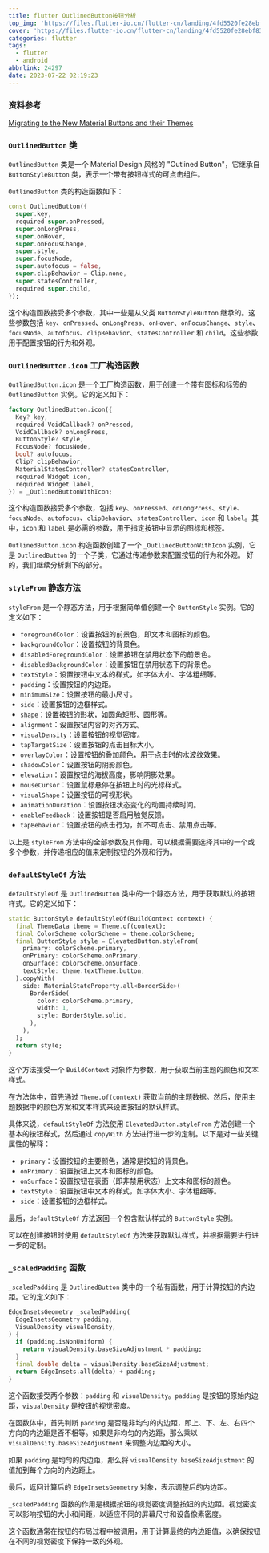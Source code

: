 ```yaml
---
title: flutter OutlinedButton按钮分析
top_img: 'https://files.flutter-io.cn/flutter-cn/landing/4fd5520fe28ebf839174.svg'
cover: 'https://files.flutter-io.cn/flutter-cn/landing/4fd5520fe28ebf839174.svg'
categories: flutter
tags:
  - flutter
  - android
abbrlink: 24297
date: 2023-07-22 02:19:23
---
```


### 资料参考

[Migrating to the New Material Buttons and their Themes
](https://docs.google.com/document/d/1yohSuYrvyya5V1hB6j9pJskavCdVq9sVeTqSoEPsWH0/edit)

### `OutlinedButton` 类

`OutlinedButton` 类是一个 Material Design 风格的 "Outlined Button"，它继承自 `ButtonStyleButton` 类，表示一个带有按钮样式的可点击组件。

`OutlinedButton` 类的构造函数如下：

```dart
const OutlinedButton({
  super.key,
  required super.onPressed,
  super.onLongPress,
  super.onHover,
  super.onFocusChange,
  super.style,
  super.focusNode,
  super.autofocus = false,
  super.clipBehavior = Clip.none,
  super.statesController,
  required super.child,
});
```

这个构造函数接受多个参数，其中一些是从父类 `ButtonStyleButton`
继承的。这些参数包括 `key`、`onPressed`、`onLongPress`、`onHover`、`onFocusChange`、`style`、`focusNode`、`autofocus`、`clipBehavior`、`statesController`
和 `child`。这些参数用于配置按钮的行为和外观。

### `OutlinedButton.icon` 工厂构造函数

`OutlinedButton.icon` 是一个工厂构造函数，用于创建一个带有图标和标签的 `OutlinedButton` 实例。它的定义如下：

```dart
factory OutlinedButton.icon({
  Key? key,
  required VoidCallback? onPressed,
  VoidCallback? onLongPress,
  ButtonStyle? style,
  FocusNode? focusNode,
  bool? autofocus,
  Clip? clipBehavior,
  MaterialStatesController? statesController,
  required Widget icon,
  required Widget label,
}) = _OutlinedButtonWithIcon;
```

这个构造函数接受多个参数，包括 `key`、`onPressed`、`onLongPress`、`style`、`focusNode`、`autofocus`、`clipBehavior`、`statesController`、`icon`
和 `label`。其中，`icon` 和 `label` 是必需的参数，用于指定按钮中显示的图标和标签。

`OutlinedButton.icon` 构造函数创建了一个 `_OutlinedButtonWithIcon` 实例，它是 `OutlinedButton` 的一个子类，它通过传递参数来配置按钮的行为和外观。
好的，我们继续分析剩下的部分。

### `styleFrom` 静态方法

`styleFrom` 是一个静态方法，用于根据简单值创建一个 `ButtonStyle` 实例。它的定义如下：

- `foregroundColor`：设置按钮的前景色，即文本和图标的颜色。
- `backgroundColor`：设置按钮的背景色。
- `disabledForegroundColor`：设置按钮在禁用状态下的前景色。
- `disabledBackgroundColor`：设置按钮在禁用状态下的背景色。
- `textStyle`：设置按钮中文本的样式，如字体大小、字体粗细等。
- `padding`：设置按钮的内边距。
- `minimumSize`：设置按钮的最小尺寸。
- `side`：设置按钮的边框样式。
- `shape`：设置按钮的形状，如圆角矩形、圆形等。
- `alignment`：设置按钮内容的对齐方式。
- `visualDensity`：设置按钮的视觉密度。
- `tapTargetSize`：设置按钮的点击目标大小。
- `overlayColor`：设置按钮的叠加颜色，用于点击时的水波纹效果。
- `shadowColor`：设置按钮的阴影颜色。
- `elevation`：设置按钮的海拔高度，影响阴影效果。
- `mouseCursor`：设置鼠标悬停在按钮上时的光标样式。
- `visualShape`：设置按钮的可视形状。
- `animationDuration`：设置按钮状态变化的动画持续时间。
- `enableFeedback`：设置按钮是否启用触觉反馈。
- `tapBehavior`：设置按钮的点击行为，如不可点击、禁用点击等。

以上是 `styleFrom` 方法中的全部参数及其作用。可以根据需要选择其中的一个或多个参数，并传递相应的值来定制按钮的外观和行为。

### `defaultStyleOf` 方法

`defaultStyleOf` 是 `OutlinedButton` 类中的一个静态方法，用于获取默认的按钮样式。它的定义如下：

```dart
static ButtonStyle defaultStyleOf(BuildContext context) {
  final ThemeData theme = Theme.of(context);
  final ColorScheme colorScheme = theme.colorScheme;
  final ButtonStyle style = ElevatedButton.styleFrom(
    primary: colorScheme.primary,
    onPrimary: colorScheme.onPrimary,
    onSurface: colorScheme.onSurface,
    textStyle: theme.textTheme.button,
  ).copyWith(
    side: MaterialStateProperty.all<BorderSide>(
      BorderSide(
        color: colorScheme.primary,
        width: 1,
        style: BorderStyle.solid,
      ),
    ),
  );
  return style;
}
```

这个方法接受一个 `BuildContext` 对象作为参数，用于获取当前主题的颜色和文本样式。

在方法体中，首先通过 `Theme.of(context)` 获取当前的主题数据。然后，使用主题数据中的颜色方案和文本样式来设置按钮的默认样式。

具体来说，`defaultStyleOf` 方法使用 `ElevatedButton.styleFrom` 方法创建一个基本的按钮样式，然后通过 `copyWith`
方法进行进一步的定制。以下是对一些关键属性的解释：

- `primary`：设置按钮的主要颜色，通常是按钮的背景色。
- `onPrimary`：设置按钮上文本和图标的颜色。
- `onSurface`：设置按钮在表面（即非禁用状态）上文本和图标的颜色。
- `textStyle`：设置按钮中文本的样式，如字体大小、字体粗细等。
- `side`：设置按钮的边框样式。

最后，`defaultStyleOf` 方法返回一个包含默认样式的 `ButtonStyle` 实例。

可以在创建按钮时使用 `defaultStyleOf` 方法来获取默认样式，并根据需要进行进一步的定制。

### `_scaledPadding` 函数

`_scaledPadding` 是 `OutlinedButton` 类中的一个私有函数，用于计算按钮的内边距。它的定义如下：

```dart
EdgeInsetsGeometry _scaledPadding(
  EdgeInsetsGeometry padding,
  VisualDensity visualDensity,
) {
  if (padding.isNonUniform) {
    return visualDensity.baseSizeAdjustment * padding;
  }
  final double delta = visualDensity.baseSizeAdjustment;
  return EdgeInsets.all(delta) + padding;
}
```

这个函数接受两个参数：`padding` 和 `visualDensity`。`padding` 是按钮的原始内边距，`visualDensity` 是按钮的视觉密度。

在函数体中，首先判断 `padding`
是否是非均匀的内边距，即上、下、左、右四个方向的内边距是否不相等。如果是非均匀的内边距，那么乘以 `visualDensity.baseSizeAdjustment`
来调整内边距的大小。

如果 `padding` 是均匀的内边距，那么将 `visualDensity.baseSizeAdjustment` 的值加到每个方向的内边距上。

最后，返回计算后的 `EdgeInsetsGeometry` 对象，表示调整后的内边距。

`_scaledPadding` 函数的作用是根据按钮的视觉密度调整按钮的内边距。视觉密度可以影响按钮的大小和间距，以适应不同的屏幕尺寸和设备像素密度。

这个函数通常在按钮的布局过程中被调用，用于计算最终的内边距值，以确保按钮在不同的视觉密度下保持一致的外观。